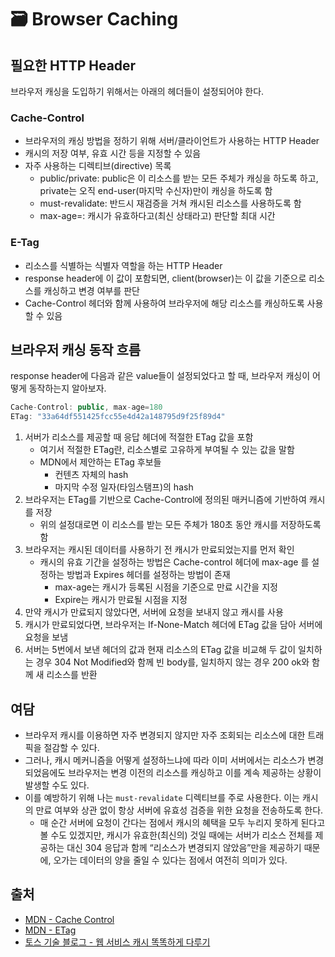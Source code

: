 # 🗃 Browser Caching

## 필요한 HTTP Header

브라우저 캐싱을 도입하기 위해서는 아래의 헤더들이 설정되어야 한다.

### Cache-Control

- 브라우저의 캐싱 방법을 정하기 위해 서버/클라이언트가 사용하는 HTTP Header
- 캐시의 저장 여부, 유효 시간 등을 지정할 수 있음
- 자주 사용하는 디렉티브(directive) 목록
    - public/private: public은 이 리소스를 받는 모든 주체가 캐싱을 하도록 하고, private는 오직 end-user(마지막 수신자)만이 캐싱을 하도록 함
    - must-revalidate: 반드시 재검증을 거쳐 캐시된 리소스를 사용하도록 함
    - max-age=<second>: 캐시가 유효하다고(최신 상태라고) 판단할 최대 시간

### E-Tag

- 리소스를 식별하는 식별자 역할을 하는 HTTP Header
- response header에 이 값이 포함되면, client(browser)는 이 값을 기준으로 리소스를 캐싱하고 변경 여부를 판단
- Cache-Control 헤더와 함께 사용하여 브라우저에 해당 리소스를 캐싱하도록 사용할 수 있음

## 브라우저 캐싱 동작 흐름

response header에 다음과 같은 value들이 설정되었다고 할 때, 브라우저 캐싱이 어떻게 동작하는지 알아보자.

```js
Cache-Control: public, max-age=180
ETag: "33a64df551425fcc55e4d42a148795d9f25f89d4"
```

1. 서버가 리소스를 제공할 때 응답 헤더에 적절한 ETag 값을 포함
    - 여기서 적절한 ETag란, 리소스별로 고유하게 부여될 수 있는 값을 말함
    - MDN에서 제안하는 ETag 후보들
        - 컨텐츠 자체의 hash
        - 마지막 수정 일자(타임스탬프)의 hash
2. 브라우저는 ETag를 기반으로 Cache-Control에 정의된 매커니즘에 기반하여 캐시를 저장
    - 위의 설정대로면 이 리소스를 받는 모든 주체가 180초 동안 캐시를 저장하도록 함
3. 브라우저는 캐시된 데이터를 사용하기 전 캐시가 만료되었는지를 먼저 확인
    - 캐시의 유효 기간을 설정하는 방법은 Cache-control 헤더에 max-age 를 설정하는 방법과 Expires 헤더를 설정하는 방법이 존재
        - max-age는 캐시가 등록된 시점을 기준으로 만료 시간을 지정
        - Expire는 캐시가 만료될 시점을 지정
4. 만약 캐시가 만료되지 않았다면, 서버에 요청을 보내지 않고 캐시를 사용
5. 캐시가 만료되었다면, 브라우저는 If-None-Match 헤더에 ETag 값을 담아 서버에 요청을 보냄
6. 서버는 5번에서 보낸 헤더의 값과 현재 리소스의 ETag 값을 비교해 두 값이 일치하는 경우 304 Not Modified와 함께 빈 body를, 일치하지 않는 경우 200 ok와 함께 새 리소스를 반환

## 여담

- 브라우저 캐시를 이용하면 자주 변경되지 않지만 자주 조회되는 리소스에 대한 트래픽을 절감할 수 있다.
- 그러나, 캐시 메커니즘을 어떻게 설정하느냐에 따라 이미 서버에서는 리소스가 변경되었음에도 브라우저는 변경 이전의 리소스를 캐싱하고 이를 계속 제공하는 상황이 발생할 수도 있다.
- 이를 예방하기 위해 나는 `must-revalidate` 디렉티브를 주로 사용한다. 이는 캐시의 만료 여부와 상관 없이 항상 서버에 유효성 검증을 위한 요청을 전송하도록 한다.
    - 매 순간 서버에 요청이 간다는 점에서 캐시의 혜택을 모두 누리지 못하게 된다고 볼 수도 있겠지만, 캐시가 유효한(최신의) 것일 때에는 서버가 리소스 전체를 제공하는 대신 304 응답과 함께 “리소스가 변경되지 않았음”만을 제공하기 때문에, 오가는 데이터의 양을 줄일 수 있다는 점에서 여전히 의미가 있다.

## 출처

- [MDN - Cache Control](https://developer.mozilla.org/ko/docs/Web/HTTP/Headers/Cache-Control)
- [MDN - ETag](https://developer.mozilla.org/ko/docs/Web/HTTP/Headers/ETag)
- [토스 기술 블로그 - 웹 서비스 캐시 똑똑하게 다루기](https://toss.tech/article/smart-web-service-cache)
